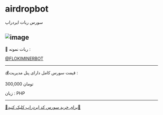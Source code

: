 # airdropbot
سورس ربات ایردراپ



![image](https://github.com/user-attachments/assets/f9b0fa70-2704-47e8-bf28-dd689ab8118c)
---


🤖 ربات نمونه :

[@FLOKIMINERBOT](https://t.me/FLOKIMINERBOT)

- - -

💰قیمت سورس کامل دارای پنل مدیریت : 

300,000 تومان 

زبان : PHP
- - -
[🔹برای خرید سورس کد ایردراپ کلیک کنید🔹](https://t.me/hellblade66)
